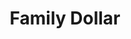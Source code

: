 ---
title: "Family Dollar"
url: /richmond/family-dollar-broad-rock-boulevard/
shop: variety store
---